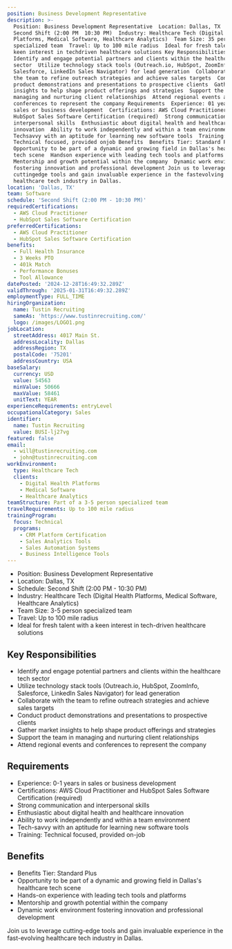 ```yaml
---
position: Business Development Representative
description: >-
  Position: Business Development Representative  Location: Dallas, TX  Schedule:
  Second Shift (2:00 PM  10:30 PM)  Industry: Healthcare Tech (Digital Health
  Platforms, Medical Software, Healthcare Analytics)  Team Size: 35 person
  specialized team  Travel: Up to 100 mile radius  Ideal for fresh talent with a
  keen interest in techdriven healthcare solutions Key Responsibilities 
  Identify and engage potential partners and clients within the healthcare tech
  sector  Utilize technology stack tools (Outreach.io, HubSpot, ZoomInfo,
  Salesforce, LinkedIn Sales Navigator) for lead generation  Collaborate with
  the team to refine outreach strategies and achieve sales targets  Conduct
  product demonstrations and presentations to prospective clients  Gather market
  insights to help shape product offerings and strategies  Support the team in
  managing and nurturing client relationships  Attend regional events and
  conferences to represent the company Requirements  Experience: 01 years in
  sales or business development  Certifications: AWS Cloud Practitioner and
  HubSpot Sales Software Certification (required)  Strong communication and
  interpersonal skills  Enthusiastic about digital health and healthcare
  innovation  Ability to work independently and within a team environment 
  Techsavvy with an aptitude for learning new software tools  Training:
  Technical focused, provided onjob Benefits  Benefits Tier: Standard Plus 
  Opportunity to be part of a dynamic and growing field in Dallas's healthcare
  tech scene  Handson experience with leading tech tools and platforms 
  Mentorship and growth potential within the company  Dynamic work environment
  fostering innovation and professional development Join us to leverage
  cuttingedge tools and gain invaluable experience in the fastevolving
  healthcare tech industry in Dallas.
location: 'Dallas, TX'
team: Software
schedule: 'Second Shift (2:00 PM - 10:30 PM)'
requiredCertifications:
  - AWS Cloud Practitioner
  - HubSpot Sales Software Certification
preferredCertifications:
  - AWS Cloud Practitioner
  - HubSpot Sales Software Certification
benefits:
  - Full Health Insurance
  - 3 Weeks PTO
  - 401k Match
  - Performance Bonuses
  - Tool Allowance
datePosted: '2024-12-28T16:49:32.289Z'
validThrough: '2025-01-31T16:49:32.289Z'
employmentType: FULL_TIME
hiringOrganization:
  name: Tustin Recruiting
  sameAs: 'https://www.tustinrecruiting.com/'
  logo: /images/LOGO1.png
jobLocation:
  streetAddress: 4017 Main St.
  addressLocality: Dallas
  addressRegion: TX
  postalCode: '75201'
  addressCountry: USA
baseSalary:
  currency: USD
  value: 54563
  minValue: 50666
  maxValue: 58461
  unitText: YEAR
experienceRequirements: entryLevel
occupationalCategory: Sales
identifier:
  name: Tustin Recruiting
  value: BUSI-lj27vg
featured: false
email:
  - will@tustinrecruiting.com
  - john@tustinrecruiting.com
workEnvironment:
  type: Healthcare Tech
  clients:
    - Digital Health Platforms
    - Medical Software
    - Healthcare Analytics
teamStructure: Part of a 3-5 person specialized team
travelRequirements: Up to 100 mile radius
trainingProgram:
  focus: Technical
  programs:
    - CRM Platform Certification
    - Sales Analytics Tools
    - Sales Automation Systems
    - Business Intelligence Tools
---
```



- Position: Business Development Representative
- Location: Dallas, TX
- Schedule: Second Shift (2:00 PM - 10:30 PM)
- Industry: Healthcare Tech (Digital Health Platforms, Medical Software, Healthcare Analytics)
- Team Size: 3-5 person specialized team
- Travel: Up to 100 mile radius
- Ideal for fresh talent with a keen interest in tech-driven healthcare solutions

## Key Responsibilities
- Identify and engage potential partners and clients within the healthcare tech sector
- Utilize technology stack tools (Outreach.io, HubSpot, ZoomInfo, Salesforce, LinkedIn Sales Navigator) for lead generation
- Collaborate with the team to refine outreach strategies and achieve sales targets
- Conduct product demonstrations and presentations to prospective clients
- Gather market insights to help shape product offerings and strategies
- Support the team in managing and nurturing client relationships
- Attend regional events and conferences to represent the company

## Requirements
- Experience: 0-1 years in sales or business development
- Certifications: AWS Cloud Practitioner and HubSpot Sales Software Certification (required)
- Strong communication and interpersonal skills
- Enthusiastic about digital health and healthcare innovation
- Ability to work independently and within a team environment
- Tech-savvy with an aptitude for learning new software tools
- Training: Technical focused, provided on-job

## Benefits
- Benefits Tier: Standard Plus
- Opportunity to be part of a dynamic and growing field in Dallas's healthcare tech scene
- Hands-on experience with leading tech tools and platforms
- Mentorship and growth potential within the company
- Dynamic work environment fostering innovation and professional development

Join us to leverage cutting-edge tools and gain invaluable experience in the fast-evolving healthcare tech industry in Dallas.
